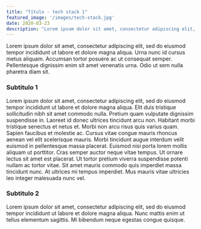 ```yaml
---
title: "Título - tech stack 1"
featured_image: '/images/tech-stack.jpg'
date: 2020-03-23
description: "Lorem ipsum dolor sit amet, consectetur adipiscing elit, sed do eiusmod tempor incididunt ut labore et dolore magna aliqua."
---
```


Lorem ipsum dolor sit amet, consectetur adipiscing elit, sed do eiusmod tempor incididunt ut labore et dolore magna aliqua. Urna nunc id cursus metus aliquam. Accumsan tortor posuere ac ut consequat semper. Pellentesque dignissim enim sit amet venenatis urna. Odio ut sem nulla pharetra diam sit.

### Subtitulo 1

Lorem ipsum dolor sit amet, consectetur adipiscing elit, sed do eiusmod tempor incididunt ut labore et dolore magna aliqua. Elit duis tristique sollicitudin nibh sit amet commodo nulla. Pretium quam vulputate dignissim suspendisse in. Laoreet id donec ultrices tincidunt arcu non. Habitant morbi tristique senectus et netus et. Morbi non arcu risus quis varius quam. Sapien faucibus et molestie ac. Cursus vitae congue mauris rhoncus aenean vel elit scelerisque mauris. Morbi tincidunt augue interdum velit euismod in pellentesque massa placerat. Euismod nisi porta lorem mollis aliquam ut porttitor. Cras semper auctor neque vitae tempus. Ut ornare lectus sit amet est placerat. Ut tortor pretium viverra suspendisse potenti nullam ac tortor vitae. Sit amet mauris commodo quis imperdiet massa tincidunt nunc. At ultrices mi tempus imperdiet. Mus mauris vitae ultricies leo integer malesuada nunc vel.

### Subtitulo 2

Lorem ipsum dolor sit amet, consectetur adipiscing elit, sed do eiusmod tempor incididunt ut labore et dolore magna aliqua. Nunc mattis enim ut tellus elementum sagittis. Mi bibendum neque egestas congue quisque.
